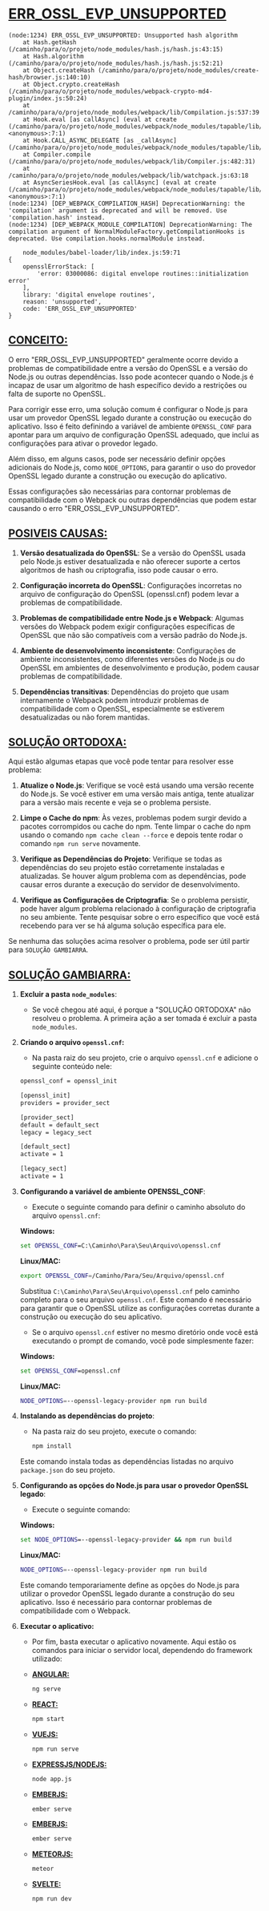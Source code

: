 # [ERR_OSSL_EVP_UNSUPPORTED](https://www.google.com/search?q=ERR_OSSL_EVP_UNSUPPORTED&rlz=1C1AVFC_enBR1025BR1025&oq=ERR_OSSL_EVP_UNSUPPORTED&gs_lcrp=EgZjaHJvbWUqDggAEEUYJxg7GIAEGIoFMg4IABBFGCcYOxiABBiKBTIHCAEQABiABDIHCAIQABiABDIHCAMQABiABDIHCAQQABiABDIHCAUQABiABDIHCAYQABiABDIGCAcQRRg90gEHNTcxajBqN6gCCLACAQ&sourceid=chrome&ie=UTF-8)

```
(node:1234) ERR_OSSL_EVP_UNSUPPORTED: Unsupported hash algorithm
    at Hash.getHash (/caminho/para/o/projeto/node_modules/hash.js/hash.js:43:15)
    at Hash.algorithm (/caminho/para/o/projeto/node_modules/hash.js/hash.js:52:21)
    at Object.createHash (/caminho/para/o/projeto/node_modules/create-hash/browser.js:140:10)
    at Object.crypto.createHash (/caminho/para/o/projeto/node_modules/webpack-crypto-md4-plugin/index.js:50:24)
    at /caminho/para/o/projeto/node_modules/webpack/lib/Compilation.js:537:39
    at Hook.eval [as callAsync] (eval at create (/caminho/para/o/projeto/node_modules/webpack/node_modules/tapable/lib/HookCodeFactory.js:19:10), <anonymous>:7:1)
    at Hook.CALL_ASYNC_DELEGATE [as _callAsync] (/caminho/para/o/projeto/node_modules/webpack/node_modules/tapable/lib/Hook.js:18:14)
    at Compiler.compile (/caminho/para/o/projeto/node_modules/webpack/lib/Compiler.js:482:31)
    at /caminho/para/o/projeto/node_modules/webpack/lib/watchpack.js:63:18
    at AsyncSeriesHook.eval [as callAsync] (eval at create (/caminho/para/o/projeto/node_modules/webpack/node_modules/tapable/lib/HookCodeFactory.js:19:10), <anonymous>:7:1)
(node:1234) [DEP_WEBPACK_COMPILATION_HASH] DeprecationWarning: the 'compilation' argument is deprecated and will be removed. Use 'compilation.hash' instead.
(node:1234) [DEP_WEBPACK_MODULE_COMPILATION] DeprecationWarning: The compilation argument of NormalModuleFactory.getCompilationHooks is deprecated. Use compilation.hooks.normalModule instead.

    node_modules/babel-loader/lib/index.js:59:71
{
    opensslErrorStack: [
        'error: 03000086: digital envelope routines::initialization error'
    ],
    library: 'digital envelope routines',
    reason: 'unsupported',
    code: 'ERR_OSSL_EVP_UNSUPPORTED'
}
```

## [CONCEITO:](https://cursos.alura.com.br/forum/topico-erro-ao-iniciar-o-projeto-err_ossl_evp_unsupported-343715)
O erro "ERR_OSSL_EVP_UNSUPPORTED" geralmente ocorre devido a problemas de compatibilidade entre a versão do OpenSSL e a versão do Node.js ou outras dependências. Isso pode acontecer quando o Node.js é incapaz de usar um algoritmo de hash específico devido a restrições ou falta de suporte no OpenSSL.

Para corrigir esse erro, uma solução comum é configurar o Node.js para usar um provedor OpenSSL legado durante a construção ou execução do aplicativo. Isso é feito definindo a variável de ambiente `OPENSSL_CONF` para apontar para um arquivo de configuração OpenSSL adequado, que inclui as configurações para ativar o provedor legado.

Além disso, em alguns casos, pode ser necessário definir opções adicionais do Node.js, como `NODE_OPTIONS`, para garantir o uso do provedor OpenSSL legado durante a construção ou execução do aplicativo.

Essas configurações são necessárias para contornar problemas de compatibilidade com o Webpack ou outras dependências que podem estar causando o erro "ERR_OSSL_EVP_UNSUPPORTED".

## [POSIVEIS CAUSAS:](https://www.2hatslogic.com/blog/troubleshooting_err_ossl/)
1. **Versão desatualizada do OpenSSL**: Se a versão do OpenSSL usada pelo Node.js estiver desatualizada e não oferecer suporte a certos algoritmos de hash ou criptografia, isso pode causar o erro.

2. **Configuração incorreta do OpenSSL**: Configurações incorretas no arquivo de configuração do OpenSSL (openssl.cnf) podem levar a problemas de compatibilidade.

3. **Problemas de compatibilidade entre Node.js e Webpack**: Algumas versões do Webpack podem exigir configurações específicas de OpenSSL que não são compatíveis com a versão padrão do Node.js.

4. **Ambiente de desenvolvimento inconsistente**: Configurações de ambiente inconsistentes, como diferentes versões do Node.js ou do OpenSSL em ambientes de desenvolvimento e produção, podem causar problemas de compatibilidade.

5. **Dependências transitivas**: Dependências do projeto que usam internamente o Webpack podem introduzir problemas de compatibilidade com o OpenSSL, especialmente se estiverem desatualizadas ou não forem mantidas.

## [SOLUÇÃO ORTODOXA:](https://kinsta.com/pt/base-de-conhecimento/err_ossl_evp_unsupported/)
Aqui estão algumas etapas que você pode tentar para resolver esse problema:

1. **Atualize o Node.js**: Verifique se você está usando uma versão recente do Node.js. Se você estiver em uma versão mais antiga, tente atualizar para a versão mais recente e veja se o problema persiste.

2. **Limpe o Cache do npm**: Às vezes, problemas podem surgir devido a pacotes corrompidos ou cache do npm. Tente limpar o cache do npm usando o comando `npm cache clean --force` e depois tente rodar o comando `npm run serve` novamente.

3. **Verifique as Dependências do Projeto**: Verifique se todas as dependências do seu projeto estão corretamente instaladas e atualizadas. Se houver algum problema com as dependências, pode causar erros durante a execução do servidor de desenvolvimento.

4. **Verifique as Configurações de Criptografia**: Se o problema persistir, pode haver algum problema relacionado à configuração de criptografia no seu ambiente. Tente pesquisar sobre o erro específico que você está recebendo para ver se há alguma solução específica para ele.

Se nenhuma das soluções acima resolver o problema, pode ser útil partir para `SOLUÇÃO GAMBIARRA`.

## [SOLUÇÃO GAMBIARRA:](https://stackoverflow.com/questions/69394632/webpack-build-failing-with-err-ossl-evp-unsupported)
1. **Excluir a pasta `node_modules`**:
   - Se você chegou até aqui, é porque a "SOLUÇÃO ORTODOXA" não resolveu o problema. A primeira ação a ser tomada é excluir a pasta `node_modules`.

2. **Criando o arquivo `openssl.cnf`:**
    - Na pasta raiz do seu projeto, crie o arquivo `openssl.cnf` e adicione o seguinte conteúdo nele:
    ```bash
    openssl_conf = openssl_init

    [openssl_init]
    providers = provider_sect

    [provider_sect]
    default = default_sect
    legacy = legacy_sect

    [default_sect]
    activate = 1

    [legacy_sect]
    activate = 1
    ```

3. **Configurando a variável de ambiente OPENSSL_CONF**:
   - Execute o seguinte comando para definir o caminho absoluto do arquivo `openssl.cnf`:

   **Windows:**
     ```cmd
     set OPENSSL_CONF=C:\Caminho\Para\Seu\Arquivo\openssl.cnf
     ```

    **Linux/MAC:**
     ```bash
     export OPENSSL_CONF=/Caminho/Para/Seu/Arquivo/openssl.cnf
     ```

   Substitua `C:\Caminho\Para\Seu\Arquivo\openssl.cnf` pelo caminho completo para o seu arquivo `openssl.cnf`. Este comando é necessário para garantir que o OpenSSL utilize as configurações corretas durante a construção ou execução do seu aplicativo.

   - Se o arquivo `openssl.cnf` estiver no mesmo diretório onde você está executando o prompt de comando, você pode simplesmente fazer:

   **Windows:**
     ```cmd
     set OPENSSL_CONF=openssl.cnf
     ```

    **Linux/MAC:**
     ```bash
     NODE_OPTIONS=--openssl-legacy-provider npm run build
     ```

4. **Instalando as dependências do projeto**:
   - Na pasta raiz do seu projeto, execute o comando:
     ```bash
     npm install
     ```
   Este comando instala todas as dependências listadas no arquivo `package.json` do seu projeto. 

5. **Configurando as opções do Node.js para usar o provedor OpenSSL legado**:
   - Execute o seguinte comando:

   **Windows:**
     ```cmd
     set NODE_OPTIONS=--openssl-legacy-provider && npm run build
     ```

    **Linux/MAC:**
     ```bash
     NODE_OPTIONS=--openssl-legacy-provider npm run build
     ```
   Este comando temporariamente define as opções do Node.js para utilizar o provedor OpenSSL legado durante a construção do seu aplicativo. Isso é necessário para contornar problemas de compatibilidade com o Webpack.

6. **Executar o aplicativo:**
   - Por fim, basta executar o aplicativo novamente. Aqui estão os comandos para iniciar o servidor local, dependendo do framework utilizado:

    - [**ANGULAR:**](https://github.com/VILHALVA/CURSO-DE-ANGULAR)
      ```bash
      ng serve
      ```

    - [**REACT:**](https://github.com/VILHALVA/CURSO-DE-REACT)
      ```bash
      npm start
      ```

    - [**VUEJS:**](https://github.com/VILHALVA/CURSO-DE-VUEJS)
       ```bash
       npm run serve
       ```

    - [**EXPRESSJS/NODEJS:**](https://github.com/VILHALVA/CURSO-DE-EXPRESSJS)
       ```bash
       node app.js
       ```

    - [**EMBERJS:**](https://github.com/VILHALVA/CURSO-DE-EMBERJS)
       ```bash
       ember serve
       ```
    - [**EMBERJS:**](https://github.com/VILHALVA/CURSO-DE-EMBERJS)
       ```bash
       ember serve
       ```
    - [**METEORJS:**](https://github.com/VILHALVA/CURSO-DE-METEORJS)
       ```bash
       meteor
       ```
    - [**SVELTE:**](https://github.com/VILHALVA/CURSO-DE-SVELTE)
       ```bash
       npm run dev
       ```

